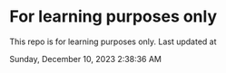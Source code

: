 # For learning purposes only
This repo is for learning purposes only.
Last updated at

Sunday, December 10, 2023 2:38:36 AM

